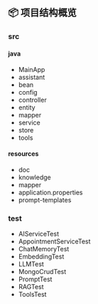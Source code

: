 ## 📦 项目结构概览

### src

#### java

- MainApp
- assistant
- bean
- config
- controller
- entity
- mapper
- service
- store
- tools

#### resources

- doc
- knowledge
- mapper
- application.properties
- prompt-templates

### test

- AIServiceTest
- AppointmentServiceTest
- ChatMemoryTest
- EmbeddingTest
- LLMTest
- MongoCrudTest
- PromptTest
- RAGTest
- ToolsTest
